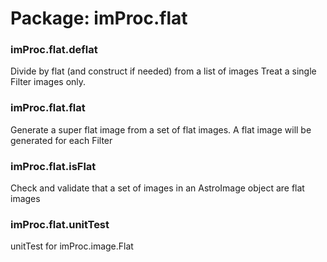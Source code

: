 # Package: imProc.flat


### imProc.flat.deflat

Divide by flat (and construct if needed) from a list of images Treat a single Filter images only.


### imProc.flat.flat

Generate a super flat image from a set of flat images. A flat image will be generated for each Filter


### imProc.flat.isFlat

Check and validate that a set of images in an AstroImage object are flat images


### imProc.flat.unitTest

unitTest for imProc.image.Flat


